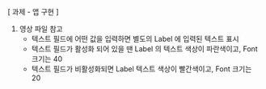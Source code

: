 [ 과제 - 앱 구현 ]

1. 영상 파일 참고
   * 텍스트 필드에 어떤 값을 입력하면 별도의 Label 에 입력된 텍스트 표시
   * 텍스트 필드가 활성화 되어 있을 땐 Label 의 텍스트 색상이 파란색이고, Font 크기는 40
   * 텍스트 필드가 비활성화되면 Label 텍스트 색상이 빨간색이고, Font 크기는 20